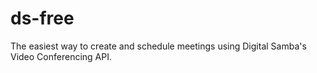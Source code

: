 # ds-free
The easiest way to create and schedule meetings using Digital Samba's Video Conferencing API.
